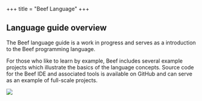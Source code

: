 +++
title = "Beef Language"
+++

## Language guide overview

The Beef language guide is a work in progress and serves as a introduction to the Beef programming language. 

For those who like to learn by example, Beef includes several example projects which illustrate the basics of the language concepts. Source code for the Beef IDE and associated tools is available on GitHub and can serve as an example of full-scale projects. 

<img src="img/cowcar.png" />